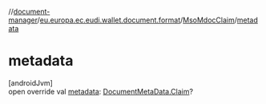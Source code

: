 //[document-manager](../../../index.md)/[eu.europa.ec.eudi.wallet.document.format](../index.md)/[MsoMdocClaim](index.md)/[metadata](metadata.md)

# metadata

[androidJvm]\
open override
val [metadata](metadata.md): [DocumentMetaData.Claim](../../eu.europa.ec.eudi.wallet.document.metadata/-document-meta-data/-claim/index.md)?
